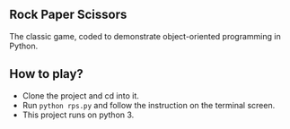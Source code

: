 ## Rock Paper Scissors
The classic game, coded to demonstrate object-oriented programming in Python. 

## How to play?

* Clone the project and cd into it.
* Run `python rps.py` and follow the instruction on the terminal screen.
* This project runs on python 3.
